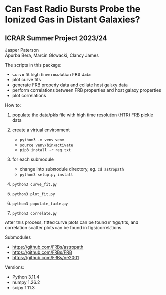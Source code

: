 # Can Fast Radio Bursts Probe the Ionized Gas in Distant Galaxies?

## ICRAR Summer Project 2023/24

Jasper Paterson  
Apurba Bera, Marcin Glowacki, Clancy James

The scripts in this package:

- curve fit high time resolution FRB data
- plot curve fits
- generate FRB property data and collate host galaxy data
- perform correlations between FRB properties and host galaxy properties
- plot correlations

How to:

1. populate the data/pkls file with high time resolution (HTR) FRB pickle data
2. create a virtual environment

   - `python3 -m venv venv`
   - `source venv/bin/activate`
   - `pip3 install -r req.txt`

3. for each submodule
   - change into submodule directory, eg. `cd astropath`
   - `python3 setup.py install`
4. `python3 curve_fit.py`
5. `python3 plot_fit.py`
6. `python3 populate_table.py`
7. `python3 correlate.py`

After this process, fitted curve plots can be found in figs/fits, and correlation scatter plots can be found in figs/correlations.

Submodules

- https://github.com/FRBs/astropath
- https://github.com/FRBs/FRB
- https://github.com/FRBs/ne2001

Versions:

- Python 3.11.4
- numpy 1.26.2
- scipy 1.11.3
